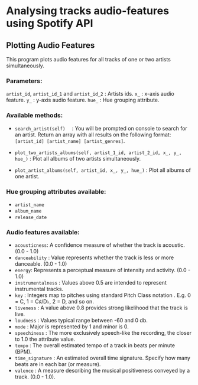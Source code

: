 # Analysing tracks audio-features using Spotify API
## Plotting Audio Features

This program plots audio features for all tracks of one or two artists simultaneously.

### Parameters:
```artist_id```, ```artist_id_1``` and ```artist_id_2``` : Artists ids.
```x_``` : x-axis audio feature.
```y_``` : y-axis audio feature.
```hue_``` : Hue grouping attribute.
### Available methods:

- ```search_artist(self)  ``` : You will be prompted on console to search for an artist. Return an array with all results on the following format:  ```[artist_id] [artist_name] [artist_genres]```.

- ```plot_two_artists_albums(self, artist_1_id, artist_2_id, x_, y_, hue_)``` : Plot all albums of two artists simultaneously.

- ```plot_artist_albums(self, artist_id, x_, y_, hue_)``` : Plot all albums of one artist.

### Hue grouping attributes available:
- ```artist_name```
- ```album_name```
- ```release_date```

### Audio features available:
- ```acousticness```: A confidence measure of whether the track is acoustic. (0.0 - 1.0)
- ```danceability``` : Value represents whether the track is less or more danceable. (0.0 - 1.0)
- ```energy```: Represents a perceptual measure of intensity and activity. (0.0 - 1.0)
- ```instrumentalness``` : Values above 0.5 are intended to represent instrumental tracks.
- ```key``` : Integers map to pitches using standard Pitch Class notation . E.g. 0 = C, 1 = C♯/D♭, 2 = D, and so on.
- ```liveness``` : A value above 0.8 provides strong likelihood that the track is live.
- ```loudness``` : Values typical range between -60 and 0 db.
- ```mode``` : Major is represented by 1 and minor is 0.
- ```speechiness``` : The more exclusively speech-like the recording, the closer to 1.0 the attribute value.
- ```tempo``` : The overall estimated tempo of a track in beats per minute (BPM).
- ```time_signature``` : An estimated overall time signature. Specify how many beats are in each bar (or measure).
- ```valence``` : A measure describing the musical positiveness conveyed by a track. (0.0 - 1.0).
